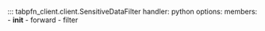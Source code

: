 ::: tabpfn_client.client.SensitiveDataFilter
    handler: python
    options:
      members:
        - __init__
        - forward
        - filter
